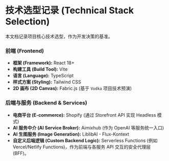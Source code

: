 # 技术选型记录 (Technical Stack Selection)

本文档记录项目核心技术选型，作为开发决策的基准。

### 前端 (Frontend)
*   **框架 (Framework):** React 18+
*   **构建工具 (Build Tool):** Vite
*   **语言 (Language):** TypeScript
*   **样式方案 (Styling):** Tailwind CSS
*   **2D 画布 (2D Canvas):** Fabric.js (基于 `Vodka` 项目技术预演)

### 后端与服务 (Backend & Services)
*   **电商平台 (E-commerce):** Shopify (通过 Storefront API 实现 Headless 模式)
*   **AI 服务中介 (AI Service Broker):** Aimixhub (作为 OpenAI 等服务统一入口)
*   **AI 生图服务 (Image Generation):** LiblibAI - Flux-Kontext
*   **自定义后端逻辑 (Custom Backend Logic):** Serverless Functions (例如 Vercel/Netlify Functions)，作为前端与各服务 API 交互的安全代理层 (BFF)。
